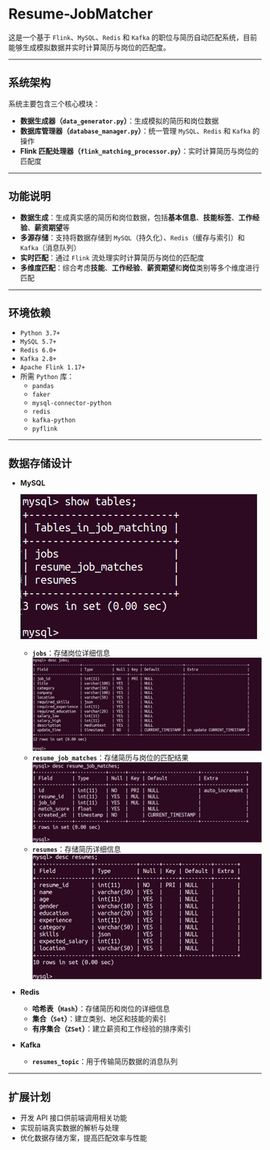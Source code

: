 # Resume-JobMatcher

这是一个基于 `Flink`、`MySQL`、`Redis` 和 `Kafka` 的职位与简历自动匹配系统，目前能够生成模拟数据并实时计算简历与岗位的匹配度。

---

## 系统架构

系统主要包含三个核心模块：

- **数据生成器（`data_generator.py`）**：生成模拟的简历和岗位数据
- **数据库管理器（`database_manager.py`）**：统一管理 `MySQL`、`Redis` 和 `Kafka` 的操作
- **Flink 匹配处理器（`flink_matching_processor.py`）**：实时计算简历与岗位的匹配度

---

## 功能说明

- **数据生成**：生成真实感的简历和岗位数据，包括**基本信息**、**技能标签**、**工作经验**、**薪资期望**等
- **多源存储**：支持将数据存储到 `MySQL`（持久化）、`Redis`（缓存与索引）和 `Kafka`（消息队列）
- **实时匹配**：通过 `Flink` 流处理实时计算简历与岗位的匹配度
- **多维度匹配**：综合考虑**技能**、**工作经验**、**薪资期望**和**岗位**类别等多个维度进行匹配

---

## 环境依赖

- `Python 3.7+`
- `MySQL 5.7+`
- `Redis 6.0+`
- `Kafka 2.8+`
- `Apache Flink 1.17+`
- 所需 `Python` 库：
  - `pandas`
  - `faker`
  - `mysql-connector-python`
  - `redis`
  - `kafka-python`
  - `pyflink`
  
---

## 数据存储设计

- **MySQL**

  ![Mysql database tables](./resource/rm_p1.png "Mysql database tables")

  - **`jobs`**：存储岗位详细信息
    ![jobs table structure](./resource/rm_p2.png "'jobs' table structure")
  - **`resume_job_matches`**：存储简历与岗位的匹配结果
    ![resume_job_matches table structure](./resource/rm_p3.png "'resume_job_matches' table structure")
  - **`resumes`**：存储简历详细信息
    ![resumes table structure](./resource/rm_p4.png "resumes table structure")
- **Redis**
  - **哈希表（`Hash`）**：存储简历和岗位的详细信息
  - **集合（`Set`）**：建立类别、地区和技能的索引
  - **有序集合（`ZSet`）**：建立薪资和工作经验的排序索引
- **Kafka**
  - **`resumes_topic`**：用于传输简历数据的消息队列

---

## 扩展计划

- 开发 API 接口供前端调用相关功能
- 实现前端真实数据的解析与处理
- 优化数据存储方案，提高匹配效率与性能